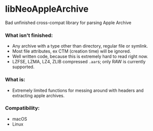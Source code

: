 # libNeoAppleArchive
Bad unfinished cross-compat library for parsing Apple Archive

### What isn't finished:

- Any archive with a type other than directory, regular file or symlink.
- Most file attributes, ex CTM (creation time) will be ignored.
- Well written code, because this is extremely hard to read right now.
- LZFSE, LZMA, LZ4, ZLIB compressed `.aar`s; only RAW is currently supported.

### What is:

- Extremely limited functions for messing around with headers and extracting apple archives.

### Compatibility:

- macOS
- Linux
